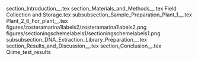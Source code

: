 section_Introduction__.tex
section_Materials_and_Methods__.tex
Field Collection and Storage.tex
subsubsection_Sample_Preparation_Plant_1__.tex
Plant_2_6_For_plant__.tex
figures/zosteramarina1labels2/zosteramarina1labels2.png
figures/sectioningschemelabels1/sectioningschemelabels1.png
subsubsection_DNA_Extraction_Library_Preparation__.tex
section_Results_and_Discussion__.tex
section_Conclusion__.tex
Qiime_test_results
